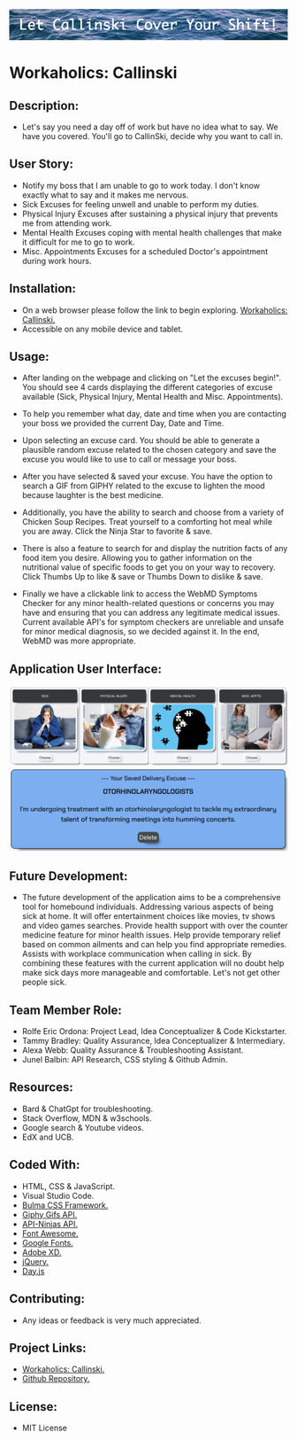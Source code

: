 <img src="./images/banner.png">

# Workaholics: Callinski

## Description:
* Let's say you need a day off of work but have no idea what to say.  We have you covered. You'll go to CallinSki, decide why you want to call in.

## User Story:
* Notify my boss that I am unable to go to work today. I don't know exactly what to say and it makes me nervous.
* Sick Excuses for feeling unwell and unable to perform my duties.
* Physical Injury Excuses after sustaining a physical injury that prevents me from attending work.
* Mental Health Excuses coping with mental health challenges that make it difficult for me to go to work.
* Misc. Appointments Excuses for a scheduled Doctor's appointment during work hours.

## Installation:
* On a web browser please follow the link to begin exploring. [Workaholics: Callinski.](https://junel-balbin.github.io/Workaholics)
* Accessible on any mobile device and tablet.

## Usage:
* After landing on the webpage and clicking on "Let the excuses begin!". You should see 4 cards displaying the different categories of excuse available (Sick, Physical Injury, Mental Health and Misc. Appointments).

* To help you remember what day, date and time when you are contacting your boss we provided the current Day, Date and Time.

* Upon selecting an excuse card. You should be able to generate a plausible random excuse related to the chosen category and save the excuse you would like to use to call or message your boss.

* After you have selected & saved your excuse. You have the option to search a GIF from GIPHY related to the excuse to lighten the mood because laughter is the best medicine.

* Additionally, you have the ability to search and choose from a variety of Chicken Soup Recipes. Treat yourself to a comforting hot meal while you are away.  Click the Ninja Star to favorite & save.

* There is also a feature to search for and display the nutrition facts of any food item you desire. Allowing you to gather information on the nutritional value of specific foods to get you on your way to recovery. Click Thumbs Up to like & save or Thumbs Down to dislike & save.

* Finally we have a clickable link to access the WebMD Symptoms Checker for any minor health-related questions or concerns you may have and ensuring that you can address any legitimate medical issues.  Current available API's for symptom checkers are unreliable and unsafe for minor medical diagnosis, so we decided against it.  In the end, WebMD was more appropriate.


## Application User Interface:
<img src="./images/4excusecard.png">

<img src="./images/savedexcuse.png">


## Future Development:
* The future development of the application aims to be a comprehensive tool for homebound individuals. Addressing various aspects of being sick at home. It will offer entertainment choices like movies, tv shows and video games searches. Provide health support with over the counter medicine feature for minor health issues. Help provide temporary relief based on common ailments and can help you find appropriate remedies. Assists with workplace communication when calling in sick. By combining these features with the current application will no doubt help make sick days more manageable and comfortable. Let's not get other people sick.


## Team Member Role:
* Rolfe Eric Ordona: Project Lead, Idea Conceptualizer & Code Kickstarter.
* Tammy Bradley: Quality Assurance, Idea Conceptualizer & Intermediary.
* Alexa Webb: Quality Assurance & Troubleshooting Assistant.
* Junel Balbin: API Research, CSS styling & Github Admin.


## Resources:
* Bard & ChatGpt for troubleshooting.
* Stack Overflow, MDN & w3schools.
* Google search & Youtube videos.
* EdX and UCB.


## Coded With:
* HTML, CSS & JavaScript.
* Visual Studio Code.
* [Bulma CSS Framework.](https://bulma.io/)
* [Giphy Gifs API.](https://developers.giphy.com/)
* [API-Ninjas API.](https://api-ninjas.com/)
* [Font Awesome.](https://fontawesome.com/)
* [Google Fonts.](https://fonts.google.com/)
* [Adobe XD.](https://helpx.adobe.com/xd/get-started.html)
* [jQuery.](https://jquery.com/)
* [Day.js](https://day.js.org/)


## Contributing:
* Any ideas or feedback is very much appreciated.

## Project Links:
* [Workaholics: Callinski.](https://junel-balbin.github.io/Workaholics/)
* [Github Repository.](https://github.com/Junel-Balbin/Workaholics)


## License: 
* MIT License